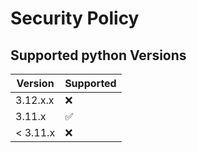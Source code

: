 # Security Policy

## Supported python Versions

| Version | Supported          |
| ------- | ------------------ |
| 3.12.x.x   | :x: |
| 3.11.x   | :white_check_mark: |
| < 3.11.x   | :x:                |
